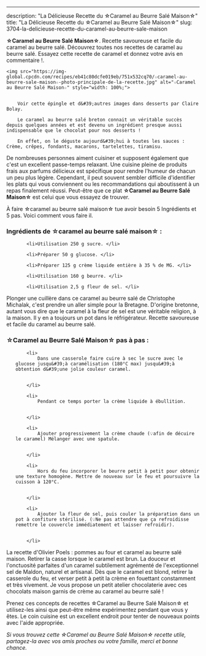 ---
description: "La Délicieuse Recette du ☆Caramel au Beurre Salé Maison☆"
title: "La Délicieuse Recette du ☆Caramel au Beurre Salé Maison☆"
slug: 3704-la-delicieuse-recette-du-caramel-au-beurre-sale-maison

<p>
	<strong>☆Caramel au Beurre Salé Maison☆</strong>. 
	Recette savoureuse et facile du caramel au beurre salé. Découvrez toutes nos recettes de caramel au beurre salé. Essayez cette recette de caramel et donnez votre avis en commentaire !.
</p>
<p>
	
	<img src="https://img-global.cpcdn.com/recipes/eb41c80dcfe019eb/751x532cq70/☆caramel-au-beurre-sale-maison☆-photo-principale-de-la-recette.jpg" alt="☆Caramel au Beurre Salé Maison☆" style="width: 100%;">
	
	
		Voir cette épingle et d&#39;autres images dans desserts par Claire Bolay.
	
		Le caramel au beurre salé breton connait un véritable succès depuis quelques années et est devenu un ingrédient presque aussi indispensable que le chocolat pour nos desserts !
	
		En effet, on le déguste aujourd&#39;hui à toutes les sauces : Crème, crêpes, fondants, macarons, tartelettes, tiramisu.
	
</p>

De nombreuses personnes aiment cuisiner et supposent également que c'est un excellent passe-temps relaxant. Une cuisine pleine de produits frais aux parfums délicieux est spécifique pour rendre l'humeur de chacun un peu plus légère. Cependant, il peut souvent sembler difficile d'identifier les plats qui vous conviennent ou les recommandations qui aboutissent à un repas finalement réussi. Peut-être que ce plat <strong> ☆Caramel au Beurre Salé Maison☆ </strong> est celui que vous essayez de trouver.

<!--inarticleads1-->

À faire ☆caramel au beurre salé maison☆ tue avoir besoin 5 Ingrédients et 5 pas. Voici comment vous faire il.

<h3>Ingrédients de ☆caramel au beurre salé maison☆ :</h3>

<ol>
	
		<li>Utilisation 250 g sucre. </li>
	
		<li>Préparer 50 g glucose. </li>
	
		<li>Préparer 125 g crème liquide entière à 35 % de MG. </li>
	
		<li>Utilisation 160 g beurre. </li>
	
		<li>Utilisation 2,5 g fleur de sel. </li>
	
</ol>

Plonger une cuillère dans ce caramel au beurre salé de Christophe Michalak, c&#39;est prendre un aller simple pour la Bretagne. D&#39;origine bretonne, autant vous dire que le caramel à la fleur de sel est une véritable religion, à la maison. Il y en a toujours un pot dans le réfrigérateur. Recette savoureuse et facile du caramel au beurre salé. 

<!--inarticleads2-->

<h3>☆Caramel au Beurre Salé Maison☆ pas à pas :</h3>

<ol>
	
		<li>
			Dans une casserole faire cuire à sec le sucre avec le glucose jusqu&#39;à caramélisation (180°C max) jusqu&#39;à obtention d&#39;une jolie couleur caramel.
			
			
		</li>
	
		<li>
			Pendant ce temps porter la crème liquide à ébullition.
			
			
		</li>
	
		<li>
			Ajouter progressivement la crème chaude (💡afin de décuire le caramel) Mélanger avec une spatule.
			
			
		</li>
	
		<li>
			Hors du feu incorporer le beurre petit à petit pour obtenir une texture homogène. Mettre de nouveau sur le feu et poursuivre la cuisson à 120°C.
			
			
		</li>
	
		<li>
			Ajouter la fleur de sel, puis couler la préparation dans un pot à confiture stérilisé. (💡Ne pas attendre que ça refroidisse remettre le couvercle immédiatement et laisser refroidir).
			
			
		</li>
	
</ol>

La recette d&#39;Olivier Poels : pommes au four et caramel au beurre salé maison. Retirer la casse lorsque le caramel est brun. La douceur et l&#39;onctuosité parfaites d&#39;un caramel subtilement agrémenté de l&#39;exceptionnel sel de Maldon, naturel et artisanal. Dès que le caramel est blond, retirer la casserole du feu, et verser petit à petit la crème en fouettant constamment et très vivement. Je vous propose un petit atelier chocolaterie avec ces chocolats maison garnis de crème au caramel au beurre salé ! 

<!--inarticleads1-->

<p>
Prenez ces concepts de recettes ☆Caramel au Beurre Salé Maison☆ et utilisez-les ainsi que peut-être même expérimentez pendant que vous y êtes. Le coin cuisine est un excellent endroit pour tenter de nouveaux points avec l'aide appropriée.
</p>

<p>
<i>Si vous trouvez cette ☆Caramel au Beurre Salé Maison☆ recette utile, partagez-la avec vos amis proches ou votre famille, merci et bonne chance.</i>
</p>
